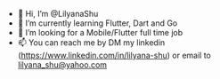 - 👋 Hi, I’m @LilyanaShu
- 🌱 I’m currently learning Flutter, Dart and Go
- 💞️ I’m looking for a Mobile/Flutter full time job
- 📫 You can reach me by DM my linkedin (https://www.linkedin.com/in/lilyana-shu) or email to lilyana_shu@yahoo.com

<!---
LilyanaShu/LilyanaShu is a ✨ special ✨ repository because its `README.md` (this file) appears on your GitHub profile.
You can click the Preview link to take a look at your changes.
--->
